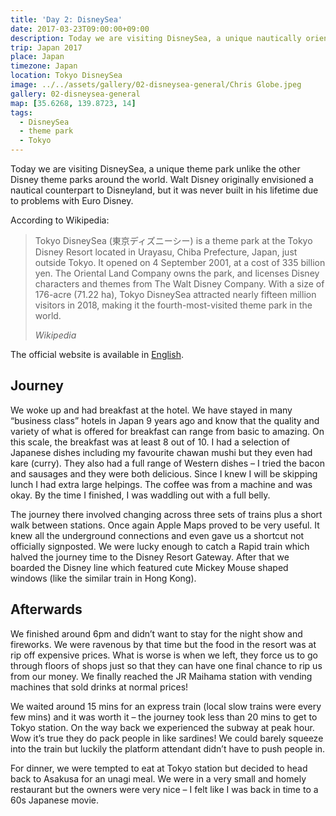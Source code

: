 ```yaml
---
title: 'Day 2: DisneySea'
date: 2017-03-23T09:00:00+09:00
description: Today we are visiting DisneySea, a unique nautically oriented theme park, unlike the other Disney theme parks around the world.
trip: Japan 2017
place: Japan
timezone: Japan
location: Tokyo DisneySea
image: ../../assets/gallery/02-disneysea-general/Chris Globe.jpeg
gallery: 02-disneysea-general
map: [35.6268, 139.8723, 14]
tags:
  - DisneySea
  - theme park
  - Tokyo
---
```


Today we are visiting DisneySea, a unique theme park unlike the other Disney theme parks around the world. Walt Disney originally envisioned a nautical counterpart to Disneyland, but it was never built in his lifetime due to problems with Euro Disney.

According to Wikipedia:

> Tokyo DisneySea (東京ディズニーシー) is a theme park at the Tokyo Disney Resort located in Urayasu, Chiba Prefecture, Japan, just outside Tokyo. It opened on 4 September 2001, at a cost of 335 billion yen. The Oriental Land Company owns the park, and licenses Disney characters and themes from The Walt Disney Company. With a size of 176-acre (71.22 ha), Tokyo DisneySea attracted nearly fifteen million visitors in 2018, making it the fourth-most-visited theme park in the world.
>
> _Wikipedia_

The official website is available in [English](http://www.tokyodisneyresort.jp/en/tds/).

## Journey

We woke up and had breakfast at the hotel. We have stayed in many “business class” hotels in Japan 9 years ago and know that the quality and variety of what is offered for breakfast can range from basic to amazing. On this scale, the breakfast was at least 8 out of 10. I had a selection of Japanese dishes including my favourite chawan mushi but they even had kare (curry). They also had a full range of Western dishes – I tried the bacon and sausages and they were both delicious. Since I knew I will be skipping lunch I had extra large helpings. The coffee was from a machine and was okay. By the time I finished, I was waddling out with a full belly.

The journey there involved changing across three sets of trains plus a short walk between stations. Once again Apple Maps proved to be very useful. It knew all the underground connections and even gave us a shortcut not officially signposted. We were lucky enough to catch a Rapid train which halved the journey time to the Disney Resort Gateway. After that we boarded the Disney line which featured cute Mickey Mouse shaped windows (like the similar train in Hong Kong).

## Afterwards

We finished around 6pm and didn’t want to stay for the night show and fireworks. We were ravenous by that time but the food in the resort was at rip off expensive prices. What is worse is when we left, they force us to go through floors of shops just so that they can have one final chance to rip us from our money. We finally reached the JR Maihama station with vending machines that sold drinks at normal prices!

We waited around 15 mins for an express train (local slow trains were every few mins) and it was worth it – the journey took less than 20 mins to get to Tokyo station. On the way back we experienced the subway at peak hour. Wow it’s true they do pack people in like sardines! We could barely squeeze into the train but luckily the platform attendant didn’t have to push people in.

For dinner, we were tempted to eat at Tokyo station but decided to head back to Asakusa for an unagi meal. We were in a very small and homely restaurant but the owners were very nice – I felt like I was back in time to a 60s Japanese movie.
